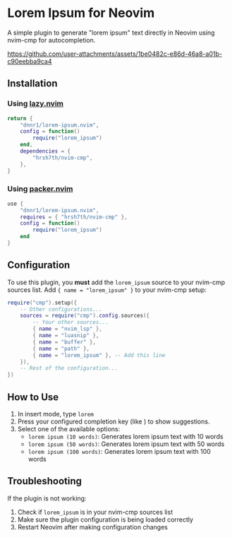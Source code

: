 # Lorem Ipsum for Neovim

A simple plugin to generate "lorem ipsum" text directly in Neovim using nvim-cmp for autocompletion.

https://github.com/user-attachments/assets/1be0482c-e86d-46a8-a01b-c90eebba9ca4

## Installation

### Using [lazy.nvim](https://github.com/folke/lazy.nvim)

```lua
return {
    "dnnr1/lorem-ipsum.nvim",
    config = function()
        require("lorem_ipsum")
    end,
    dependencies = {
        "hrsh7th/nvim-cmp",
    },
}
```

### Using [packer.nvim](https://github.com/wbthomason/packer.nvim)

```lua
use {
    "dnnr1/lorem-ipsum.nvim",
    requires = { "hrsh7th/nvim-cmp" },
    config = function()
        require("lorem_ipsum")
    end
}
```

## Configuration

To use this plugin, you **must** add the `lorem_ipsum` source to your nvim-cmp sources list. Add `{ name = "lorem_ipsum" }` to your nvim-cmp setup:

```lua
require("cmp").setup({
    -- Other configurations...
    sources = require("cmp").config.sources({
        -- Your other sources...
        { name = "nvim_lsp" },
        { name = "luasnip" },
        { name = "buffer" },
        { name = "path" },
        { name = "lorem_ipsum" }, -- Add this line
    }),
    -- Rest of the configuration...
})
```

## How to Use

1. In insert mode, type `lorem`
2. Press your configured completion key (like <C-Space>) to show suggestions.
3. Select one of the available options:
   - `lorem ipsum (10 words)`: Generates lorem ipsum text with 10 words
   - `lorem ipsum (50 words)`: Generates lorem ipsum text with 50 words
   - `lorem ipsum (100 words)`: Generates lorem ipsum text with 100 words

## Troubleshooting

If the plugin is not working:

1. Check if `lorem_ipsum` is in your nvim-cmp sources list
2. Make sure the plugin configuration is being loaded correctly
3. Restart Neovim after making configuration changes
